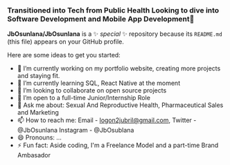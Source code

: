### Transitioned into Tech from Public Health Looking to dive into Software Development and Mobile App Development👋

**JbOsunlana/JbOsunlana** is a ✨ _special_ ✨ repository because its `README.md` (this file) appears on your GitHub profile.

Here are some ideas to get you started:

- 🔭 I’m currently working on my portfolio website, creating more projects and staying fit.
- 🌱 I’m currently learning SQL, React Native at the moment
- 👯 I’m looking to collaborate on open source projects
- 🤔 I’m open to a full-time Junior/Internship Role
- 💬 Ask me about: Sexual And Reproductive Health, Pharmaceutical Sales and Marketing
- 📫 How to reach me: Email - logon2jubril@gmail.com, Twitter - @JbOsunlana Instagram - @JbOsublana
- 😄 Pronouns: ...
- ⚡ Fun fact: Aside coding, I'm a Freelance Model and a part-time Brand Ambasador

